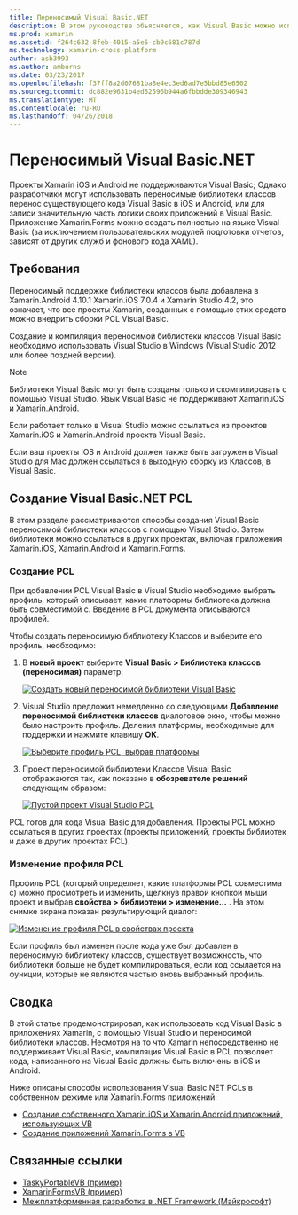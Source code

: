 ```yaml
---
title: Переносимый Visual Basic.NET
description: В этом руководстве объясняется, как Visual Basic можно использовать для записи проекты переносимой библиотеки классов (PCL), которые можно использовать в решениях, предназначенные для Xamarin.iOS и Xamarin.Android.
ms.prod: xamarin
ms.assetid: f264c632-8feb-4015-a5e5-cb9c681c787d
ms.technology: xamarin-cross-platform
author: asb3993
ms.author: amburns
ms.date: 03/23/2017
ms.openlocfilehash: f37ff8a2d07681ba8e4ec3ed6ad7e5bbd85e6502
ms.sourcegitcommit: dc882e9631b4ed52596b944a6fbbdde309346943
ms.translationtype: MT
ms.contentlocale: ru-RU
ms.lasthandoff: 04/26/2018
---
```

# <a name="portable-visual-basicnet"></a>Переносимый Visual Basic.NET

Проекты Xamarin iOS и Android не поддерживаются Visual Basic; Однако разработчики могут использовать переносимые библиотеки классов перенос существующего кода Visual Basic в iOS и Android, или для записи значительную часть логики своих приложений в Visual Basic. Приложение Xamarin.Forms можно создать полностью на языке Visual Basic (за исключением пользовательских модулей подготовки отчетов, зависят от других служб и фонового кода XAML).

## <a name="requirements"></a>Требования

Переносимый поддержке библиотеки классов была добавлена в Xamarin.Android 4.10.1 Xamarin.iOS 7.0.4 и Xamarin Studio 4.2, это означает, что все проекты Xamarin, созданных с помощью этих средств можно внедрить сборки PCL Visual Basic.

Создание и компиляция переносимой библиотеки классов Visual Basic необходимо использовать Visual Studio в Windows (Visual Studio 2012 или более поздней версии).

> [!NOTE]
> Библиотеки Visual Basic могут быть созданы только и скомпилировать с помощью Visual Studio. Язык Visual Basic не поддерживают Xamarin.iOS и Xamarin.Android.
>
> Если работает только в Visual Studio можно ссылаться из проектов Xamarin.iOS и Xamarin.Android проекта Visual Basic.
>
> Если ваш проекты iOS и Android должен также быть загружен в Visual Studio для Mac должен ссылаться в выходную сборку из Классов, в Visual Basic.


## <a name="creating-a-visual-basicnet-pcl"></a>Создание Visual Basic.NET PCL

В этом разделе рассматриваются способы создания Visual Basic переносимой библиотеки классов с помощью Visual Studio.
Затем библиотеки можно ссылаться в других проектах, включая приложения Xamarin.iOS, Xamarin.Android и Xamarin.Forms.

### <a name="creating-a-pcl"></a>Создание PCL

При добавлении PCL Visual Basic в Visual Studio необходимо выбрать профиль, который описывает, какие платформы библиотека должна быть совместимой с. Введение в PCL документа описываются профилей.

Чтобы создать переносимую библиотеку Классов и выберите его профиль, необходимо:

1.  В **новый проект** выберите **Visual Basic > Библиотека классов (переносимая)** параметр:

    [![](images/image1-sml.png "Создать новый переносимой библиотеки Visual Basic")](images/image1.png#lightbox)

1.  Visual Studio предложит немедленно со следующими **Добавление переносимой библиотеки классов** диалоговое окно, чтобы можно было настроить профиль. Деления платформы, необходимые для поддержки и нажмите клавишу **ОК**.

    [![](images/image2-sml.png "Выберите профиль PCL, выбрав платформы")](images/image2.png#lightbox)

1.  Проект переносимой библиотеки Классов Visual Basic отображаются так, как показано в **обозревателе решений** следующим образом:

    [![](images/image3-sml.png "Пустой проект Visual Studio PCL")](images/image3.png#lightbox)


PCL готов для кода Visual Basic для добавления. Проекты PCL можно ссылаться в других проектах (проекты приложений, проекты библиотек и даже в других проектах PCL).

### <a name="editing-the-pcl-profile"></a>Изменение профиля PCL

Профиль PCL (который определяет, какие платформы PCL совместима с) можно просмотреть и изменить, щелкнув правой кнопкой мыши проект и выбрав **свойства > библиотеки > изменение...** . На этом снимке экрана показан результирующий диалог:

 [![](images/image4-sml.png "Изменение профиля PCL в свойствах проекта")](images/image4.png#lightbox)

Если профиль был изменен после кода уже был добавлен в переносимую библиотеку классов, существует возможность, что библиотеки больше не будет компилироваться, если код ссылается на функции, которые не являются частью вновь выбранный профиль.


## <a name="summary"></a>Сводка

В этой статье продемонстрировал, как использовать код Visual Basic в приложениях Xamarin, с помощью Visual Studio и переносимой библиотеки классов. Несмотря на то что Xamarin непосредственно не поддерживает Visual Basic, компиляция Visual Basic в PCL позволяет кода, написанного на Visual Basic должны быть включены в iOS и Android.

Ниже описаны способы использования Visual Basic.NET PCLs в собственном режиме или Xamarin.Forms приложений:

- [Создание собственного Xamarin.iOS и Xamarin.Android приложений, использующих VB](native-apps.md)
- [Создание приложений Xamarin.Forms в VB](xamarin-forms.md)


## <a name="related-links"></a>Связанные ссылки

- [TaskyPortableVB (пример)](https://github.com/xamarin/mobile-samples/tree/master/VisualBasic/TaskyPortableVB)
- [XamarinFormsVB (пример)](https://github.com/xamarin/mobile-samples/tree/master/VisualBasic/XamarinFormsVB)
- [Межплатформенная разработка в .NET Framework (Майкрософт)](http://msdn.microsoft.com/library/gg597391(v=vs.110).aspx)